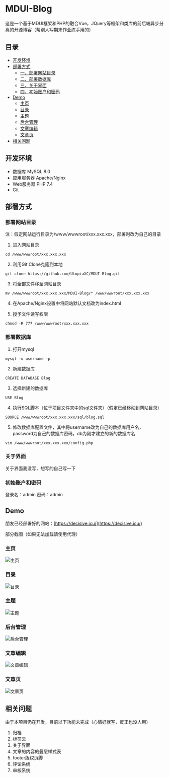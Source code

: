 # MDUI-Blog

这是一个基于MDUI框架和PHP的融合Vue，JQuery等框架和类库的前后端异步分离的开源博客（帮别人写期末作业练手用的）

## 目录

- [开发环境](#开发环境)
- [部署方式](#部署方式)
  - [一、部署网站目录](#部署网站目录)
  - [二、部署数据库](#部署数据库)
  - [三、关于界面 ](#关于界面 )
  - [四、初始账户和密码](#初始账户和密码)
- [Demo](#Demo)
  - [主页](#主页)
  - [目录](#目录)
  - [主题](#主题)
  - [后台管理](#后台管理)
  - [文章编辑](#文章编辑)
  - [文章页](#文章页)
- [相关问题](#相关问题)

## 开发环境

- 数据库 MySQL 8.0
- 应用服务器 Apache/Nginx
- Web服务器 PHP 7.4
- Git

## 部署方式

### 部署网站目录

注：假定网站运行目录为/www/wwwroot/xxx.xxx.xxx，部署时改为自己的目录

1. 进入网站目录

```shell
cd /www/wwwroot/xxx.xxx.xxx
```   

2. 利用Git Clone克隆到本地

```shell 
git clone https://github.com/UtopiaXC/MDUI-Blog.git
```

3. 将全部文件移至网站目录

```shell
mv /www/wwwroot/xxx.xxx.xxx/MDUI-Blog/* /www/wwwroot/xxx.xxx.xxx
```

4. 在Apache/Nginx设置中将网站默认文档改为index.html

5. 授予文件读写权限

```shell
chmod -R 777 /www/wwwroot/xxx.xxx.xxx
```  

### 部署数据库

1. 打开mysql

```shell
mysql -u username -p
```

2. 新建数据库

```mysql
CREATE DATABASE Blog
```

3. 选择新建的数据库

```mysql
USE Blog
```

4. 执行SQL脚本（位于项目文件夹中的sql文件夹）（假定已经移动到网站目录）

```mysql
SOURCE /www/wwwroot/xxx.xxx.xxx/sql/blog.sql
```

5. 修改数据库配置文件，其中将username改为自己的数据库用户名，password为自己的数据库密码，db为刚才建立的新的数据库名

```shell
vim /www/wwwroot/xxx.xxx.xxx/config.php
```

### 关于界面

关于界面我没写，想写的自己写一下

### 初始账户和密码

登录名：admin 密码：admin

## Demo

朋友已经部署好的网站：[https://decisive.icu/](https://decisive.icu/)

部分截图（如果无法加载请使用代理）

### 主页

![主页](show/main_page.png)

### 目录

![目录](show/index.png)

### 主题

![主题](show/theme.png)

### 后台管理

![后台管理](show/admin.png)

### 文章编辑

![文章编辑](show/page_editor.png)

### 文章页

![文章页](show/page.png)

## 相关问题

由于本项目仍在开发，目前以下功能未完成（心情好就写，反正也没人用）

1. 归档
2. 标签云
3. 关于界面
4. 文章的内容的叠层样式表
5. footer版权页脚
6. 评论系统
7. 审核系统